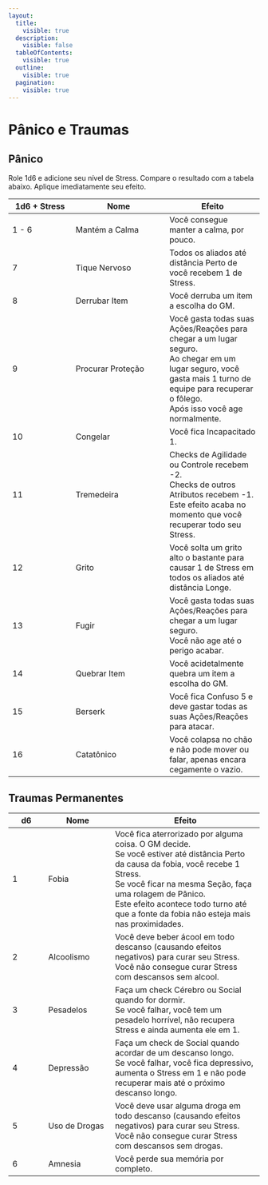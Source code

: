 ```yaml
---
layout:
  title:
    visible: true
  description:
    visible: false
  tableOfContents:
    visible: true
  outline:
    visible: true
  pagination:
    visible: true
---
```


# Pânico e Traumas

## Pânico <a href="#panico" id="panico"></a>

Role 1d6 e adicione seu nível de Stress. Compare o resultado com a tabela abaixo. Aplique imediatamente seu efeito.

<table><thead><tr><th width="111">1d6 + Stress</th><th width="172">Nome</th><th>Efeito</th></tr></thead><tbody><tr><td>1 - 6</td><td>Mantém a Calma</td><td>Você consegue manter a calma, por pouco.</td></tr><tr><td>7</td><td>Tique Nervoso</td><td>Todos os aliados até distância Perto de você recebem 1 de Stress.</td></tr><tr><td>8</td><td>Derrubar Item</td><td>Você derruba um item a escolha do GM.</td></tr><tr><td>9</td><td>Procurar Proteção</td><td>Você gasta todas suas Ações/Reações para chegar a um lugar seguro.<br>Ao chegar em um lugar seguro, você gasta mais 1 turno de equipe para recuperar o fôlego.<br>Após isso você age normalmente.</td></tr><tr><td>10</td><td>Congelar</td><td>Você fica Incapacitado 1.</td></tr><tr><td>11</td><td>Tremedeira</td><td>Checks de Agilidade ou Controle recebem -2.<br>Checks de outros Atributos recebem -1.<br>Este efeito acaba no momento que você recuperar todo seu Stress.</td></tr><tr><td>12</td><td>Grito</td><td>Você solta um grito alto o bastante para causar 1 de Stress em todos os aliados até distância Longe.</td></tr><tr><td>13</td><td>Fugir</td><td>Você gasta todas suas Ações/Reações para chegar a um lugar seguro.<br>Você não age até o perigo acabar.</td></tr><tr><td>14</td><td>Quebrar Item</td><td>Você acidetalmente quebra um item a escolha do GM.</td></tr><tr><td>15</td><td>Berserk</td><td>Você fica Confuso 5 e deve gastar todas as suas Ações/Reações para atacar.</td></tr><tr><td>16</td><td>Catatônico</td><td>Você colapsa no chão e não pode mover ou falar, apenas encara cegamente o vazio.</td></tr></tbody></table>

## Traumas Permanentes <a href="#traumas-permanentes" id="traumas-permanentes"></a>

<table><thead><tr><th width="56">d6</th><th width="118">Nome</th><th>Efeito</th></tr></thead><tbody><tr><td>1</td><td>Fobia</td><td>Você fica aterrorizado por alguma coisa. O GM decide.<br>Se você estiver até distância Perto da causa da fobia, você recebe 1 Stress.<br>Se você ficar na mesma Seção, faça uma rolagem de Pânico.<br>Este efeito acontece todo turno até que a fonte da fobia não esteja mais nas proximidades.</td></tr><tr><td>2</td><td>Alcoolismo</td><td>Você deve beber ácool em todo descanso (causando efeitos negativos) para curar seu Stress.<br>Você não consegue curar Stress com descansos sem alcool.</td></tr><tr><td>3</td><td>Pesadelos</td><td>Faça um check Cérebro ou Social quando for dormir.<br>Se você falhar, você tem um pesadelo horrível, não recupera Stress e ainda aumenta ele em 1.</td></tr><tr><td>4</td><td>Depressão</td><td>Faça um check de Social quando acordar de um descanso longo.<br>Se você falhar, você fica depressivo, aumenta o Stress em 1 e não pode recuperar mais até o próximo descanso longo.</td></tr><tr><td>5</td><td>Uso de Drogas</td><td>Você deve usar alguma droga em todo descanso (causando efeitos negativos) para curar seu Stress.<br>Você não consegue curar Stress com descansos sem drogas.</td></tr><tr><td>6</td><td>Amnesia</td><td>Você perde sua memória por completo.</td></tr></tbody></table>
